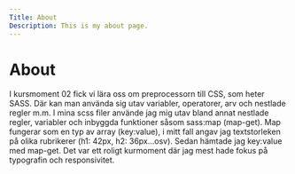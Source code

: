 ```yaml
---
Title: About
Description: This is my about page.
---
```


About
==========================

I kursmoment 02 fick vi lära oss om preprocessorn till CSS, som heter SASS. Där kan man använda sig utav variabler, operatorer, arv och nestlade regler m.m. I mina scss filer använde jag mig utav bland annat nestlade regler, variabler och inbyggda funktioner såsom sass:map (map-get). Map fungerar som en typ av array (key:value), i mitt fall angav jag textstorleken på olika rubrikerer (h1: 42px, h2: 36px...osv). Sedan hämtade jag key:value med map-get. Det var ett roligt kurmoment där jag mest hade fokus på typografin och responsivitet.